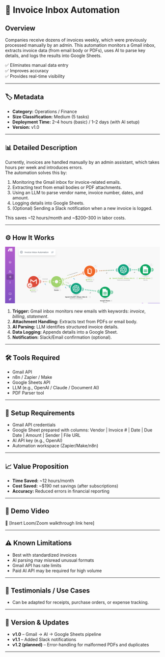 # 📄 Invoice Inbox Automation

## Overview
Companies receive dozens of invoices weekly, which were previously processed manually by an admin. This automation monitors a Gmail inbox, extracts invoice data (from email body or PDFs), uses AI to parse key details, and logs the results into Google Sheets.

✅ Eliminates manual data entry  
✅ Improves accuracy  
✅ Provides real-time visibility  

---

## 🏷️ Metadata
- **Category:** Operations / Finance  
- **Size Classification:** Medium (5 tasks)  
- **Deployment Time:** 2–4 hours (basic) / 1–2 days (with AI setup)  
- **Version:** v1.0  

---

## 📊 Detailed Description
Currently, invoices are handled manually by an admin assistant, which takes hours per week and introduces errors.  
The automation solves this by:  

1. Monitoring the Gmail inbox for invoice-related emails.  
2. Extracting text from email bodies or PDF attachments.  
3. Using an LLM to parse vendor name, invoice number, dates, and amount.  
4. Logging details into Google Sheets.  
5. (Optional) Sending a Slack notification when a new invoice is logged.  

This saves ~12 hours/month and ~$200–300 in labor costs.

---

## ⚙️ How It Works
![Workflow Overview](./workflow.png)

1. **Trigger:** Gmail inbox monitors new emails with keywords: *invoice*, *billing*, *statement*.  
2. **Attachment Handling:** Extracts text from PDFs or email body.  
3. **AI Parsing:** LLM identifies structured invoice details.  
4. **Data Logging:** Appends details into a Google Sheet.  
5. **Notification:** Slack/Email confirmation (optional).  

---

## 🛠️ Tools Required
- Gmail API  
- n8n / Zapier / Make  
- Google Sheets API  
- LLM (e.g., OpenAI / Claude / Document AI)  
- PDF Parser tool  

---

## 🔑 Setup Requirements
- Gmail API credentials  
- Google Sheet prepared with columns: Vendor | Invoice # | Date | Due Date | Amount | Sender | File URL  
- AI API key (e.g., OpenAI)  
- Automation workspace (Zapier/Make/n8n)  

---

## 📈 Value Proposition
- **Time Saved:** ~12 hours/month  
- **Cost Saved:** ~$190 net savings (after subscriptions)  
- **Accuracy:** Reduced errors in financial reporting  

---

## 🎥 Demo Video
📌 [Insert Loom/Zoom walkthrough link here]  

---

## ⚠️ Known Limitations
- Best with standardized invoices  
- AI parsing may misread unusual formats  
- Gmail API has rate limits  
- Paid AI API may be required for high volume  

---

## 📢 Testimonials / Use Cases 
- Can be adapted for receipts, purchase orders, or expense tracking.  

---

## 🔄 Version & Updates
- **v1.0** – Gmail → AI → Google Sheets pipeline  
- **v1.1** – Added Slack notifications  
- **v1.2 (planned)** – Error-handling for malformed PDFs and duplicates  

---
